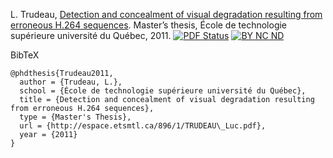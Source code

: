 L. Trudeau, [Detection and concealment of visual degradation resulting from erroneous H.264
sequences](https://www.sharelatex.com/github/repos/luctrudeau/MastersThesis/builds/latest/output.pdf). Master’s thesis, École de technologie supérieure université du Québec, 2011. [![PDF Status](https://www.sharelatex.com/github/repos/luctrudeau/MastersThesis/builds/latest/badge.svg)](https://www.sharelatex.com/github/repos/luctrudeau/MastersThesis/builds/latest/output.pdf) [![BY NC ND](https://licensebuttons.net/l/by-nc-nd/3.0/88x31.png)](https://creativecommons.org/licenses/by-nc-nd/2.0/ca/)

BibTeX
```
@phdthesis{Trudeau2011,
  author = {Trudeau, L.},
  school = {École de technologie supérieure université du Québec},
  title = {Detection and concealment of visual degradation resulting from erroneous H.264 sequences},
  type = {Master's Thesis},
  url = {http://espace.etsmtl.ca/896/1/TRUDEAU\_Luc.pdf},
  year = {2011}
}
```
